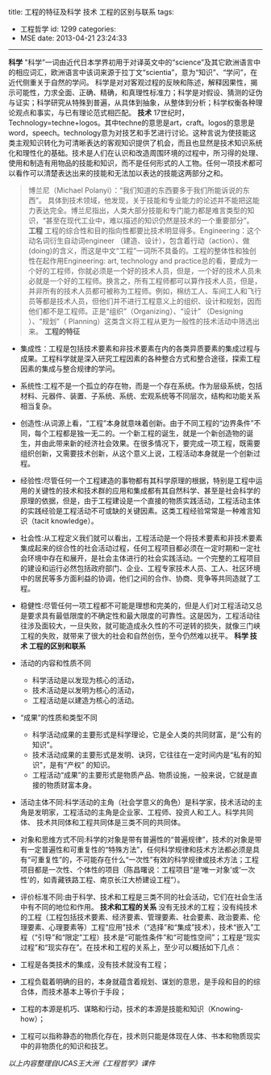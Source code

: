 title: 工程的特征及科学 技术 工程的区别与联系
tags:
  - 工程哲学
id: 1299
categories:
  - MSE
date: 2013-04-21 23:24:33
---

**科学**
"科学”一词由近代日本学界初用于对译英文中的“science”及其它欧洲语言中的相应词汇，欧洲语言中该词来源于拉丁文“scientia”，意为“知识”、“学问”，在近代侧重关于自然的学问。
科学是对对客观过程的反映和陈述，解释因果性，揭示可能性，力求全面、正确、精确，和真理性标准力；科学是对假设、猜测的证伪与证实；科学研究从特殊到普遍，从具体到抽象，从整体到分析；科学权衡各种理论观点和事实，与已有理论范式相匹配。
**技术**
17世纪时，Technology=techne+logos。其中techne的意思是art，craft。logos的意思是word，speech。technology意为对技艺和手艺进行讨论。这种言说为使技能这类主观知识转化为可清晰表达的客观知识提供了机会，而且也显然是技术知识系统化和理性化的基础。技术是人们在认识和改造周围环境的过程中，所习得的处理、使用和制造有用物品的技能和知识，而不是任何形式的人工物。任何一项技术都可以看作可以清楚表达出来的技能和无法加以表达的技能这两部分之和。
> 博兰尼（Michael Polanyi）：“我们知道的东西要多于我们所能诉说的东西”。
具体到技术领域，他发现，关于技能和专业能力的论述并不能把这能力表达完全。博兰尼指出，人类大部分技能和专门能力都是难言类型的知识，“甚至在现代工业中，难以描述的知识仍然是技术的一个重要部分”。
**工程**
工程的综合性和目的指向性都要比技术明显得多。Engineering：这个动名词衍生自动词engineer （建造、设计），包含着行动（action）、做(doing)的含义，而这是中文“工程”一词所不具备的。工程的整体性和独创性在起作用Engineering: art, technology and practice总的看，要成为一个好的工程师，你就必须是一个好的技术人员，但是，一个好的技术人员未必就是一个好的工程师。换言之，所有工程师都可以算作技术人员，但是，并非所有的技术人员都可被称为工程师。例如，棉纺工人、车间工人和飞行员等都是技术人员，但他们并不进行工程意义上的组织、设计和规划，因而他们都不是工程师。正是“组织”（Organizing）、“设计” （Designing ）、“规划”（ Planning）这类含义将工程从更为一般性的技术活动中筛选出来。
**工程的特征**

*   集成性：工程是包括技术要素和非技术要素在内的各类异质要素的集成过程与成果。工程科学就是深入研究工程因素的各种整合方式和整合途径，探索工程因素的集成与整合规律的学问。
*   系统性:工程不是一个孤立的存在物，而是一个存在系统。作为层级系统，包括材料、元器件、装置、子系统、系统、宏观系统等不同层次，结构和功能关系相当复杂。
*   创造性:从词源上看，“工程”本身就意味着创新。由于不同工程的“边界条件”不同，每个工程都是独一无二的。一个新工程的诞生，就是一个新创造物的诞生，并由此带来新的经济社会效果。在很多情况下，要完成一项工程，既需要组织创新，又需要技术创新，从这个意义上说，工程活动本身就是一个创新过程。
*   经验性:尽管任何一个工程建造的事物都有其科学原理的根据，特别是工程中运用的关键性的技术和技术群的应用和集成都有其自然科学、甚至是社会科学的原理的依据，但是，由于工程建设是一个直接的物质实践活动，工程活动主体的实践经验是工程活动不可或缺的关键因素。这类工程经验常常是一种难言知识（tacit knowledge）。
*   社会性:从工程定义我们就可以看出，工程活动是一个将技术要素和非技术要素集成起来的综合性的社会活动过程，任何工程项目都必须在一定时期和一定社会环境中存在和展开，是社会主体进行的社会实践活动。一个完整的工程项目的建设和运行必然包括政府部门、企业、工程专家技术人员、工人、社区环境中的居民等多方面利益的协调，他们之间的合作、协商、竞争等共同造就了工程。
*   稳健性:尽管任何一项工程都不可能是理想和完美的，但是人们对工程活动又总是要求具有最低限度的不确定性和最大限度的可靠性。这是因为，工程活动往往涉及面较大，一旦失败，就可能造成永久性的不可逆转的损失，就像三门峡工程的失败，就带来了很大的社会和自然创伤，至今仍然难以抚平。
**科学 技术 工程的区别和联系**

*   活动的内容和性质不同

    *   科学活动是以发现为核心的活动，
    *   技术活动是以发明为核心的活动，
    *   工程活动是以建造为核心的活动。

*   “成果”的性质和类型不同

    *   科学活动成果的主要形式是科学理论，它是全人类的共同财富，是“公有的知识”。
    *   技术活动成果的主要形式是发明、诀窍，它往往在一定时间内是“私有的知识”，是有“产权” 的知识。
    *   工程活动“成果”的主要形式是物质产品、物质设施，一般来说，它就是直接的物质财富本身。

*   活动主体不同:科学活动的主角（社会学意义的角色）是科学家，技术活动的主角是发明家，工程活动的主角是企业家、工程师、投资人和工人。科学共同体、 技术共同体和工程共同体是三类不同的共同体。
*   对象和思维方式不同:科学的对象是带有普遍性的“普遍规律”，技术的对象是带有一定普遍性和可重复性的“特殊方法”，任何科学规律和技术方法都必须是具有“可重复性”的，不可能存在什么“一次性”有效的科学规律或技术方法；工程项目都是一次性、个体性的项目（陈昌曙说：工程项目“是‘唯一对象’或‘一次性’的，如青藏铁路工程、南京长江大桥建设工程”）。
*   评价标准不同:由于科学、技术和工程是三类不同的社会活动，它们在社会生活中有不同的地位和作用。
**技术和工程的关系**
没有无技术的工程；没有纯技术的工程（工程包括技术要素、经济要素、管理要素、社会要素、政治要素、伦理要素、心理要素等）工程“应用”技术（“选择”和“集成”技术），技术“嵌入”工程（“引导”和“限定”工程）技术是“可能性条件”和“可能性空间”；工程是“现实过程”和“现实存在”。在技术和工程的关系上，至少可以概括如下几点：

*   工程是各类技术的集成，没有技术就没有工程；
*   工程负载着明确的目的，本身就蕴含着规划、谋划的意思，是手段和目的的综合体，而技术基本上等价于手段；
*   工程的本源是机巧、谋略和行动，技术的本源是技能和知识（Knowing-how）；
*   工程可以指称静态的物质化存在，技术则只能是体现在人体、书本和物质现实中的非物质化的知识和技艺。

_以上内容整理自UCAS王大洲《工程哲学》课件_